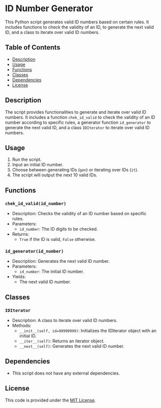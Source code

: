 # ID Number Generator

This Python script generates valid ID numbers based on certain rules. It includes functions to check the validity of an ID, to generate the next valid ID, and a class to iterate over valid ID numbers.

## Table of Contents
- [Description](#description)
- [Usage](#usage)
- [Functions](#functions)
- [Classes](#classes)
- [Dependencies](#dependencies)
- [License](#license)

## Description

The script provides functionalities to generate and iterate over valid ID numbers. It includes a function `chek_id_valid` to check the validity of an ID number according to specific rules, a generator function `id_generator` to generate the next valid ID, and a class `IDIterator` to iterate over valid ID numbers.

## Usage

1. Run the script.
2. Input an initial ID number.
3. Choose between generating IDs (`gen`) or iterating over IDs (`it`).
4. The script will output the next 10 valid IDs.

## Functions

### `chek_id_valid(id_number)`

- Description: Checks the validity of an ID number based on specific rules.
- Parameters:
  - `id_number`: The ID digits to be checked.
- Returns:
  - `True` if the ID is valid, `False` otherwise.

### `id_generator(id_number)`

- Description: Generates the next valid ID number.
- Parameters:
  - `id_number`: The initial ID number.
- Yields:
  - The next valid ID number.

## Classes

### `IDIterator`

- Description: A class to iterate over valid ID numbers.
- Methods:
  - `__init__(self, id=99999999)`: Initializes the IDIterator object with an initial ID.
  - `__iter__(self)`: Returns an iterator object.
  - `__next__(self)`: Generates the next valid ID number.
  
## Dependencies

- This script does not have any external dependencies.

## License

This code is provided under the [MIT License](LICENSE).
